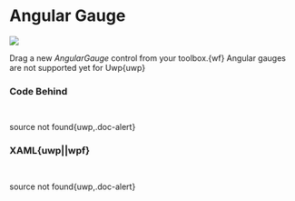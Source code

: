 # Angular Gauge

![](https://raw.githubusercontent.com/Live-Charts/WebSiteDocs/master/v1/Resources/angulargauge.jpg)

Drag a new *AngularGauge* control from your toolbox.{wf}
Angular gauges are not supported yet for Uwp{uwp}

<pulled></pulled>

### Code Behind

```{wpf,!https://raw.githubusercontent.com/beto-rodriguez/Live-Charts/master/Examples/Wpf/Gauges/AngularGaugeExmple.xaml.cs}

```

```{wf,!https://raw.githubusercontent.com/beto-rodriguez/Live-Charts/master/Examples/WinForms/Gauge/AngularGauge/AngularGugeForm.cs}

```

source not found{uwp,.doc-alert}

### XAML{uwp||wpf}

```{wpf,!https://raw.githubusercontent.com/beto-rodriguez/Live-Charts/master/Examples/Wpf/Gauges/AngularGaugeExmple.xaml}
 
```

source not found{uwp,.doc-alert}